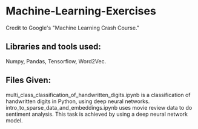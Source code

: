 # Machine-Learning-Exercises
Credit to Google's "Machine Learning Crash Course."
## Libraries and tools used: 
Numpy, Pandas, Tensorflow, Word2Vec. 

## Files Given: 
multi_class_classification_of_handwritten_digits.ipynb is a classification of handwritten digits in Python, using deep neural networks.
intro_to_sparse_data_and_embeddings.ipynb uses movie review data to do sentiment analysis. This task is achieved by using a deep neural network model.
